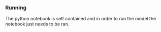 ### Running

The python notebook is self contained and in order to run the model the notebook just needs to be ran.